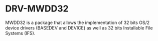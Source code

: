 DRV-MWDD32
==========

MWDD32 is a package that allows the implementation of 32 bits OS/2 device drivers (BASEDEV and DEVICE) as well as 32 bits Installable File Systems (IFS). 